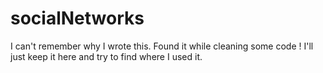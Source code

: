# socialNetworks
I can't remember why I wrote this.
Found it while cleaning some code !
I'll just keep it here and try to find where I used it.
